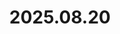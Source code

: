 ---
layout: post
title: 2025.08.20
image: 
  path: /assets/img/2025.yellow_stone2.jpeg
description: >
   Mammoth Hot Springs, Yellowstone National Park, USA
sitemap: false
---